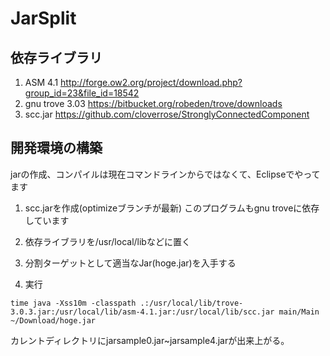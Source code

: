 JarSplit
========


依存ライブラリ
-------------

1. ASM 4.1 http://forge.ow2.org/project/download.php?group_id=23&file_id=18542
2. gnu trove 3.03 https://bitbucket.org/robeden/trove/downloads
3. scc.jar https://github.com/cloverrose/StronglyConnectedComponent

開発環境の構築
-------------
jarの作成、コンパイルは現在コマンドラインからではなくて、Eclipseでやってます

1. scc.jarを作成(optimizeブランチが最新)
このプログラムもgnu troveに依存しています

2. 依存ライブラリを/usr/local/libなどに置く

3. 分割ターゲットとして適当なJar(hoge.jar)を入手する

4. 実行

```
time java -Xss10m -classpath .:/usr/local/lib/trove-3.0.3.jar:/usr/local/lib/asm-4.1.jar:/usr/local/lib/scc.jar main/Main ~/Download/hoge.jar
```

カレントディレクトリにjarsample0.jar~jarsample4.jarが出来上がる。